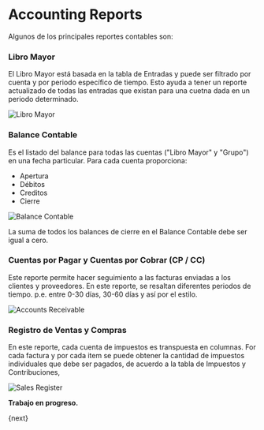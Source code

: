 <!-- add-breadcrumbs -->
# Accounting Reports

<!---
WORK IN PROGRESS
-->

Algunos de los principales reportes contables son:

### Libro Mayor

El Libro Mayor está basada en la tabla de Entradas y puede ser filtrado por
cuenta y por periodo específico de tiempo. Esto ayuda a tener un reporte
actualizado de todas las entradas que existan para una cuetna dada en un
periodo determinado.

<img alt="Libro Mayor" class="screenshot"
    src="{{docs_base_url}}/v12/assets/img/accounts/reports/general-ledger.png">

### Balance Contable

Es el listado del balance para todas las cuentas ("Libro Mayor" y "Grupo")
en una fecha particular. Para cada cuenta proporciona:

  * Apertura
  * Débitos
  * Creditos
  * Cierre

<img alt="Balance Contable" class="screenshot" src="{{docs_base_url}}/v12/assets/img/accounts/reports/trial-balance.png">

La suma de todos los balances de cierre en el Balance Contable debe ser igual a cero.

### Cuentas por Pagar y Cuentas por Cobrar (CP / CC)

Este reporte permite hacer seguimiento a las facturas enviadas a los clientes y proveedores. En este
reporte, se resaltan diferentes periodos de tiempo. p.e. entre 0-30 días, 30-60 días y así por el estilo.

<img alt="Accounts Receivable" class="screenshot" src="{{docs_base_url}}/v12/assets/img/accounts/reports/accounts-receivable.png">

### Registro de Ventas y Compras

En este reporte, cada cuenta de impuestos es transpuesta en columnas. For cada factura y por cada item
se puede obtener la cantidad de impuestos individuales que debe ser pagados, de acuerdo a la
tabla de Impuestos y Contribuciones,

<img alt="Sales Register" class="screenshot" src="{{docs_base_url}}/v12/assets/img/accounts/reports/sales-register.png">

**Trabajo en progreso.**

{next}
